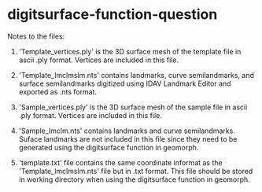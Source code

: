 # digitsurface-function-question

Notes to the files:

1. 'Template_vertices.ply' is the 3D surface mesh of the template file in ascii .ply format. Vertices are included in this file.

2. 'Template_lmclmslm.nts' contains landmarks, curve semilandmarks, and surface semilandmarks digitized using IDAV Landmark Editor and exported as .nts format.

3. 'Sample_vertices.ply' is the 3D surface mesh of the sample file in ascii .ply format. Vertices are included in this file.

4. 'Sample_lmclm.nts' contains landmarks and curve semilandmarks. Suface landmarks are not included in this file since they need to be generated using the digitsurface function in geomorph.

5. 'template.txt' file contains the same coordinate informat as the 'Template_lmclmslm.nts' file but in .txt format. This file should be stored in working directory when using the digitsurface function in geomorph.
